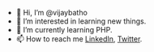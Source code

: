 - 👋 Hi, I’m @vijaybatho
- 👀 I’m interested in learning new things.
- 🌱 I’m currently learning PHP.
- 📫 How to reach me [LinkedIn](https://www.linkedin.com/in/vijay-batho-072290129//), [Twitter](https://twitter.com/bathovijay?s=11).

<!---
vijaybatho/vijaybatho is a ✨ special ✨ repository because its `README.md` (this file) appears on your GitHub profile.
You can click the Preview link to take a look at your changes.
--->
